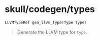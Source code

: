 # skull/codegen/types

```c
LLVMTypeRef gen_llvm_type(Type type)
```

> Generate the LLVM type for `type`.

